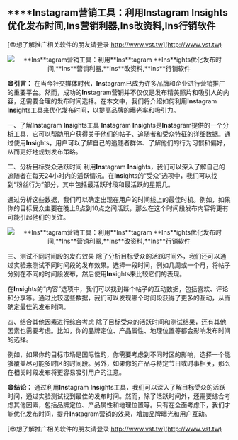 ## ****Ins**tagram营销工具：利用**Ins**tagram **Ins**ights优化发布时间,**Ins**营销利器,**Ins**改资料,**Ins**行销软件**

[😍想了解推广相关软件的朋友请登录 http://www.vst.tw](http://www.vst.tw)

 <center><img src="https://vst.tw/MP4/tuiguang/png/7.png" alt="**Ins**tagram营销工具：利用**Ins**tagram **Ins**ights优化发布时间,**Ins**营销利器,**Ins**改资料,**Ins**行销软件"></center>

**😄引言：**
在当今社交媒体时代，**Ins**tagram已成为许多品牌和企业进行营销推广的重要平台。然而，成功的**Ins**tagram营销并不仅仅是发布精美照片和吸引人的内容，还需要合理的发布时间选择。在本文中，我们将介绍如何利用**Ins**tagram **Ins**ights工具来优化发布时间，以提高品牌的曝光率和吸引力。

一、了解**Ins**tagram **Ins**ights工具
**Ins**tagram **Ins**ights是**Ins**tagram提供的一个分析工具，它可以帮助用户获得关于他们的帖子、追随者和受众特征的详细数据。通过使用**Ins**ights，用户可以了解自己的追随者群体、了解他们的行为习惯和偏好，从而更好地规划发布策略。

二、分析目标受众活跃时间
利用**Ins**tagram **Ins**ights，我们可以深入了解自己的追随者在每天24小时内的活跃情况。在**Ins**ights的“受众”选项中，我们可以找到“粉丝行为”部分，其中包括最活跃时段和最活跃的星期几。

通过分析这些数据，我们可以确定出现在用户的时间线上的最佳时机。例如，如果你的目标受众主要在晚上8点到10点之间活跃，那么在这个时间段发布内容将更有可能引起他们的关注。

 <center><img src="https://vst.tw/MP4/tuiguang/png/4.png" alt="**Ins**tagram营销工具：利用**Ins**tagram **Ins**ights优化发布时间,**Ins**营销利器,**Ins**改资料,**Ins**行销软件"></center>

三、测试不同时间段的发布效果
除了分析目标受众的活跃时间外，我们还可以通过实验来测试不同时间段的发布效果。选择一段时间，例如几周或一个月，将帖子分别在不同的时间段发布，然后使用**Ins**ights来比较它们的表现。

在**Ins**ights的“内容”选项中，我们可以找到每个帖子的互动数据，包括喜欢、评论和分享等。通过比较这些数据，我们可以发现哪个时间段获得了更多的互动，从而确定最佳的发布时间。

四、结合其他因素进行综合考虑
除了目标受众的活跃时间和测试结果，还有其他因素也需要考虑。比如，你的品牌定位、产品属性、地理位置等都会影响发布时间的选择。

例如，如果你的目标市场是国际性的，你需要考虑到不同时区的影响，选择一个能够覆盖尽可能多时区的时间段。另外，如果你的产品与特定节日或时事相关，那么在相关时段发布将更容易吸引用户的注意。

**😄结论：**
通过利用**Ins**tagram **Ins**ights工具，我们可以深入了解目标受众的活跃时间，通过实验测试找到最佳的发布时间。然而，除了活跃时间外，还需要综合考虑其他因素，包括品牌定位、产品属性和地理位置等。只有在全面考虑下，我们才能优化发布时间，提升**Ins**tagram营销的效果，增加品牌曝光和用户互动。

[😍想了解推广相关软件的朋友请登录 http://www.vst.tw](http://www.vst.tw)



